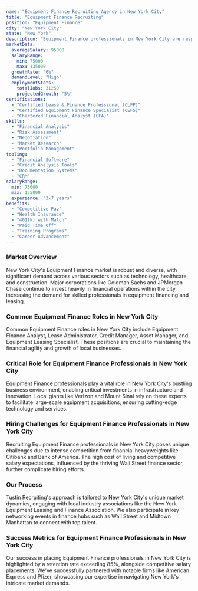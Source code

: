 ```yaml
---
name: "Equipment Finance Recruiting Agency in New York City"
title: "Equipment Finance Recruiting"
position: "Equipment Finance"
city: "New York City"
state: "New York"
description: "Equipment Finance professionals in New York City are responsible for structuring, advising, and managing finance solutions for the acquisition and leasing of equipment across various industries."
marketData:
  averageSalary: 95000
  salaryRange:
    min: 75000
    max: 135000
  growthRate: "6%"
  demandLevel: "High"
  employmentStats:
    totalJobs: 31250
    projectedGrowth: "5%"
certifications:
  - "Certified Lease & Finance Professional (CLFP)"
  - "Certified Equipment Finance Specialist (CEFS)"
  - "Chartered Financial Analyst (CFA)"
skills:
  - "Financial Analysis"
  - "Risk Assessment"
  - "Negotiation"
  - "Market Research"
  - "Portfolio Management"
tooling:
  - "Financial Software"
  - "Credit Analysis Tools"
  - "Documentation Systems"
  - "CRM"
salaryRange:
  min: 75000
  max: 135000
  experience: "3-7 years"
benefits:
  - "Competitive Pay"
  - "Health Insurance"
  - "401(k) with Match"
  - "Paid Time Off"
  - "Training Programs"
  - "Career Advancement"
---
```


### Market Overview
New York City's Equipment Finance market is robust and diverse, with significant demand across various sectors such as technology, healthcare, and construction. Major corporations like Goldman Sachs and JPMorgan Chase continue to invest heavily in financial operations within the city, increasing the demand for skilled professionals in equipment financing and leasing.
### Common Equipment Finance Roles in New York City
Common Equipment Finance roles in New York City include Equipment Finance Analyst, Lease Administrator, Credit Manager, Asset Manager, and Equipment Leasing Specialist. These positions are crucial to maintaining the financial agility and growth of local businesses.

### Critical Role for Equipment Finance Professionals in New York City
Equipment Finance professionals play a vital role in New York City's bustling business environment, enabling critical investments in infrastructure and innovation. Local giants like Verizon and Mount Sinai rely on these experts to facilitate large-scale equipment acquisitions, ensuring cutting-edge technology and services.

### Hiring Challenges for Equipment Finance Professionals in New York City
Recruiting Equipment Finance professionals in New York City poses unique challenges due to intense competition from financial heavyweights like Citibank and Bank of America. The high cost of living and competitive salary expectations, influenced by the thriving Wall Street finance sector, further complicate hiring efforts.

### Our Process
Tustin Recruiting's approach is tailored to New York City's unique market dynamics, engaging with local industry associations like the New York Equipment Leasing and Finance Association. We also participate in key networking events in finance hubs such as Wall Street and Midtown Manhattan to connect with top talent.

### Success Metrics for Equipment Finance Professionals in New York City
Our success in placing Equipment Finance professionals in New York City is highlighted by a retention rate exceeding 85%, alongside competitive salary placements. We've successfully partnered with notable firms like American Express and Pfizer, showcasing our expertise in navigating New York's intricate market demands.